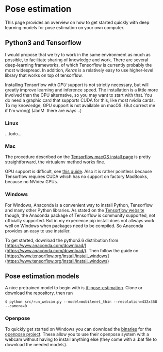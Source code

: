 # Pose estimation

This page provides an overview on how to get started quickly with deep learning models for pose estimation on your own computer.

## Python3 and Tensorflow
I would propose that we try to work in the same environment as much as possible, to facilitate sharing of knowledge and work.
There are several deep-learning frameworks, of which Tensorflow is currently probably the most widespread. 
In addition, *Keras* is a relatively easy to use higher-level library that works on top of tensorflow.

Installing Tensorflow with *GPU* support is not strictly necessary, but will greatly improve learning and inference speed. The installation 
is a little more involved than the CPU alternative, so you may want to start with that. You do need a graphic card that supports CUDA for 
this, like most nvidia cards. To my knowledge, GPU support is not available on macOS. (But correct me if I'm wrong) (JanM: there are ways...)

### Linux
...todo...

### Mac
The procedure described on the [Tensorflow macOS install page](https://www.tensorflow.org/install/install_mac) is pretty straightforward, the virtualenv method works fine.

GPU support is difficult, see [this guide](https://byai.io/howto-tensorflow-1-6-on-mac-with-gpu-acceleration/). Also it is rather pointless because Tensorflow requires CUDA which has no support on factory MacBooks, because no NVidea GPUs.

### Windows
For Windows, Anaconda is a convenient way to install Python, Tensorflow and many other Python libraries. As stated on the 
[Tensorflow website](https://www.tensorflow.org/install/install_windows) though, the Anaconda package of Tensorflow is community supported,
not officially supported. But in my experience pip install does not allways work well on Windows when packages need to be compiled. So
Anaconda provides an easy to use installer.

To get started, download the python3.6 distribution from [https://www.anaconda.com/download/](https://www.anaconda.com/download/).
Then follow the guide on [https://www.tensorflow.org/install/install_windows](https://www.tensorflow.org/install/install_windows)

## Pose estimation models

A nice pretrained model to begin with is [tf-pose-estimation](https://github.com/ildoonet/tf-pose-estimation).
Clone or download the repository, then run 
```
$ python src/run_webcam.py --model=mobilenet_thin --resolution=432x368 --camera=0
```

### Openpose ###
To quickly get started on Windows you can download the [binaries](https://github.com/CMU-Perceptual-Computing-Lab/openpose/releases) for the [openpose project](https://github.com/CMU-Perceptual-Computing-Lab/openpose). These allow you to use their openpose system with a webcam without having to install anything else (they come with a .bat file to download the needed models). 
